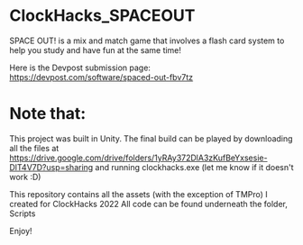 # ClockHacks_SPACEOUT
SPACE OUT! is a mix and match game that involves a flash card system to help you study and have fun at the same time!

Here is the Devpost submission page: https://devpost.com/software/spaced-out-fbv7tz

# Note that:
This project was built in Unity. The final build can be played by downloading all the files at https://drive.google.com/drive/folders/1yRAy372DlA3zKufBeYxsesie-DlT4V7D?usp=sharing and running clockhacks.exe (let me know if it doesn't work :D)

This repository contains all the assets (with the exception of TMPro) I created for ClockHacks 2022
All code can be found underneath the folder, Scripts

Enjoy!
